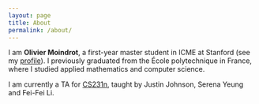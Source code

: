 ```yaml
---
layout: page
title: About
permalink: /about/
---
```


I am **Olivier Moindrot**, a first-year master student in ICME at Stanford (see my [profile](https://profiles.stanford.edu/olivier-moindrot)).
I previously graduated from the École polytechnique in France, where I studied applied mathematics and computer science.

I am currently a TA for [CS231n](http://cs231n.stanford.edu), taught by Justin Johnson, Serena Yeung and Fei-Fei Li.

